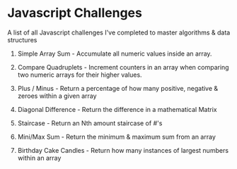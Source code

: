 # Javascript Challenges
A list of all Javascript challenges I've completed to master algorithms & data structures

1. Simple Array Sum - Accumulate all numeric values inside an array.

2. Compare Quadruplets - Increment counters in an array when comparing two numeric arrays for their higher values.

3. Plus / Minus - Return a percentage of how many positive, negative & zeroes within a given array

4. Diagonal Difference - Return the difference in a mathematical Matrix

5. Staircase - Return an Nth amount staircase of #'s

6. Mini/Max Sum - Return the minimum & maximum sum from an array

7. Birthday Cake Candles - Return how many instances of largest numbers within an array
